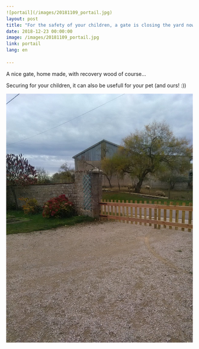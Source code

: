 ```yaml
---
![portail](/images/20181109_portail.jpg)
layout: post
title: "For the safety of your children, a gate is closing the yard now!!! "
date: 2018-12-23 00:00:00
image: /images/20181109_portail.jpg 
link: portail
lang: en

---
```






A nice gate, home made, with recovery wood of course... 


Securing for your children, it can also be usefull for your pet (and ours! :))


![portail](/images/20181109_portail.jpg)



